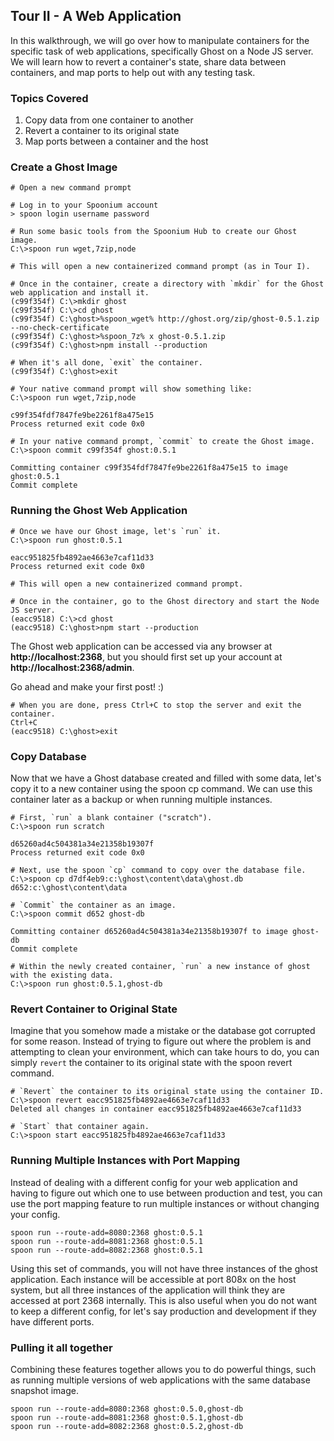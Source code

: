 ## Tour II - A Web Application

In this walkthrough, we will go over how to manipulate containers for the specific task of web applications, specifically Ghost on a Node JS server. We will learn how to revert a container's state, share data between containers, and map ports to help out with any testing task.

### Topics Covered

1. Copy data from one container to another
2. Revert a container to its original state
3. Map ports between a container and the host

### Create a Ghost Image

```
# Open a new command prompt
	
# Log in to your Spoonium account
> spoon login username password
```

```
# Run some basic tools from the Spoonium Hub to create our Ghost image.
C:\>spoon run wget,7zip,node

# This will open a new containerized command prompt (as in Tour I).
```

```
# Once in the container, create a directory with `mkdir` for the Ghost web application and install it.
(c99f354f) C:\>mkdir ghost
(c99f354f) C:\>cd ghost
(c99f354f) C:\ghost>%spoon_wget% http://ghost.org/zip/ghost-0.5.1.zip --no-check-certificate
(c99f354f) C:\ghost>%spoon_7z% x ghost-0.5.1.zip
(c99f354f) C:\ghost>npm install --production

# When it's all done, `exit` the container.
(c99f354f) C:\ghost>exit

# Your native command prompt will show something like:
C:\>spoon run wget,7zip,node

c99f354fdf7847fe9be2261f8a475e15
Process returned exit code 0x0
```

```
# In your native command prompt, `commit` to create the Ghost image.
C:\>spoon commit c99f354f ghost:0.5.1

Committing container c99f354fdf7847fe9be2261f8a475e15 to image ghost:0.5.1
Commit complete
```

### Running the Ghost Web Application

```
# Once we have our Ghost image, let's `run` it.
C:\>spoon run ghost:0.5.1

eacc951825fb4892ae4663e7caf11d33
Process returned exit code 0x0

# This will open a new containerized command prompt.
```

```
# Once in the container, go to the Ghost directory and start the Node JS server.
(eacc9518) C:\>cd ghost
(eacc9518) C:\ghost>npm start --production
```

The Ghost web application can be accessed via any browser at **http://localhost:2368**, but you should first set up your account at **http://localhost:2368/admin**.

Go ahead and make your first post! :)

```
# When you are done, press Ctrl+C to stop the server and exit the container.
Ctrl+C
(eacc9518) C:\ghost>exit
```

### Copy Database

Now that we have a Ghost database created and filled with some data, let's copy it to a new container using the spoon cp command. We can use this container later as a backup or when running multiple instances.

```
# First, `run` a blank container ("scratch").
C:\>spoon run scratch

d65260ad4c504381a34e21358b19307f
Process returned exit code 0x0
```

```
# Next, use the spoon `cp` command to copy over the database file.
C:\>spoon cp d7df4eb9:c:\ghost\content\data\ghost.db d652:c:\ghost\content\data

# `Commit` the container as an image.
C:\>spoon commit d652 ghost-db

Committing container d65260ad4c504381a34e21358b19307f to image ghost-db
Commit complete
```

```
# Within the newly created container, `run` a new instance of ghost with the existing data.
C:\>spoon run ghost:0.5.1,ghost-db
```

### Revert Container to Original State

Imagine that you somehow made a mistake or the database got corrupted for some reason. Instead of trying to figure out where the problem is and attempting to clean your environment, which can take hours to do, you can simply `revert` the container to its original state with the spoon revert command.

```
# `Revert` the container to its original state using the container ID.
C:\>spoon revert eacc951825fb4892ae4663e7caf11d33
Deleted all changes in container eacc951825fb4892ae4663e7caf11d33

# `Start` that container again.
C:\>spoon start eacc951825fb4892ae4663e7caf11d33
```

### Running Multiple Instances with Port Mapping

Instead of dealing with a different config for your web application and having to figure out which one to use between production and test, you can use the port mapping feature to run multiple instances or without changing your config.

```
spoon run --route-add=8080:2368 ghost:0.5.1
spoon run --route-add=8081:2368 ghost:0.5.1
spoon run --route-add=8082:2368 ghost:0.5.1
```

Using this set of commands, you will not have three instances of the ghost application. Each instance will be accessible at port 808x on the host system, but all three instances of the application will think they are accessed at port 2368 internally. This is also useful when you do not want to keep a different config, for let's say production and development if they have different ports.

### Pulling it all together

Combining these features together allows you to do powerful things, such as running multiple versions of web applications with the same database snapshot image.

```
spoon run --route-add=8080:2368 ghost:0.5.0,ghost-db
spoon run --route-add=8081:2368 ghost:0.5.1,ghost-db
spoon run --route-add=8082:2368 ghost:0.5.2,ghost-db
```

